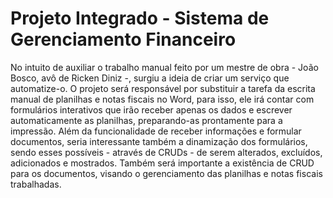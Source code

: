 # Projeto Integrado - Sistema de Gerenciamento Financeiro
No intuito de auxiliar o trabalho manual feito por um mestre de obra - João Bosco, avô de Ricken Diniz -, surgiu a ideia de criar um serviço que automatize-o. O projeto será responsável por substituir a tarefa da escrita manual de planilhas e notas fiscais no Word, para isso, ele irá contar com formulários interativos que irão receber apenas os dados e escrever automaticamente as planilhas, preparando-as prontamente para a impressão. Além da funcionalidade de receber informações e formular documentos, seria interessante também a dinamização dos formulários, sendo esses possíveis - através de CRUDs - de serem alterados, excluídos, adicionados e mostrados. Também será importante a existência de CRUD para os documentos, visando o gerenciamento das planilhas e notas fiscais trabalhadas.
